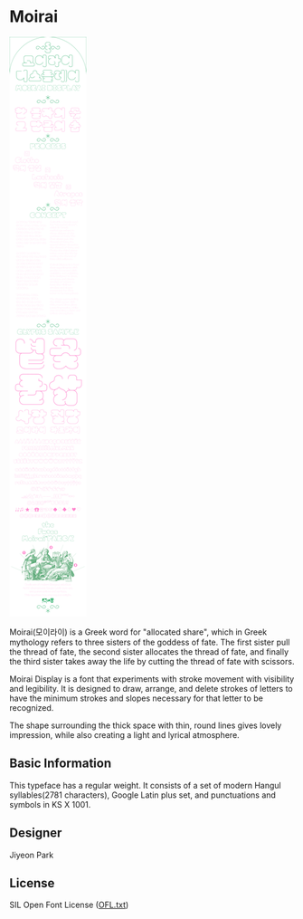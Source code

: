 # Moirai

![Moirai_image1](Documentation/images/Moirai_Githup_Image1.png)


Moirai(모이라이) is a Greek word for "allocated share", which in Greek mythology refers to three sisters of the goddess of fate. The first sister pull the thread of fate, the second sister allocates the thread of fate, and finally the third sister takes away the life by cutting the thread of fate with scissors.

Moirai Display is a font that experiments with stroke movement with visibility and legibility. It is designed to draw, arrange, and delete strokes of letters to have the minimum strokes and slopes necessary for that letter to be recognized.

The shape surrounding the thick space with thin, round lines gives lovely impression, while also creating a light and lyrical atmosphere.


## Basic Information

This typeface has a regular weight. 
It consists of a set of modern Hangul syllables(2781 characters), Google Latin plus set, and punctuations and symbols in KS X 1001.


## Designer
Jiyeon Park

## License
SIL Open Font License ([OFL.txt](OFL.txt))
